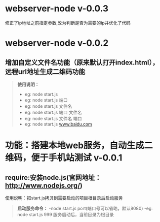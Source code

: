 webserver-node v-0.0.3
===================
修正了ip地址之前指定参数,改为判断是否为需要的ip并优化了代码

webserver-node v-0.0.2
===================
增加自定义文件名功能（原来默认打开index.html），远程url地址生成二维码功能
----------
> **使用说明：**
> - eg: node start.js
> - eg: node start.js 端口
> - eg: node start.js 文件名
> - eg: node start.js 端口 文件名
> - eg: node start.js 文件名 端口
> - eg: node start.js www.baidu.com   


功能：搭建本地web服务，自动生成二维码，便于手机站测试  v-0.0.1
===================
require:安装node.js(官网地址：http://www.nodejs.org/)
----------
使用说明：把start.js拷贝到需要启动的项目根目录后启动服务
> **启动服务命令：**
> -node start.js port(端口号可以省略，默认8080)
> -eg: node start.js 999
服务启动后，当前目录为根目录